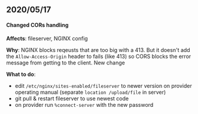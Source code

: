## 2020/05/17

#### Changed CORs handling

**Affects**: fileserver, NGINX config

**Why**: NGINX blocks reqeusts that are too big with a 413. But it doesn't add the `Allow-Access-Origin` header to fails (like 413) so CORS blocks the error message from getting to the client. New change

**What to do**:

- edit `/etc/nginx/sites-enabled/fileserver` to newer version on provider operating manual (separate `location /upload/file` in server)
- git pull & restart fileserver to use newest code
- on provider run `%connect-server` with the new password
